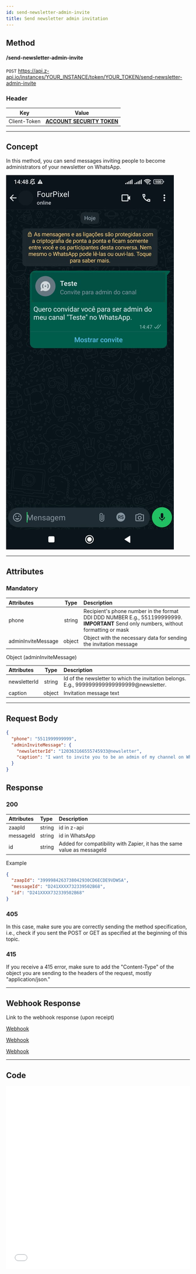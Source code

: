 ```yaml
---
id: send-newsletter-admin-invite
title: Send newsletter admin invitation
---
```


## Method

#### /send-newsletter-admin-invite

`POST` https://api.z-api.io/instances/YOUR_INSTANCE/token/YOUR_TOKEN/send-newsletter-admin-invite

### Header

|      Key       |            Value            |
| :------------: |     :-----------------:     |
|  Client-Token  | **[ACCOUNT SECURITY TOKEN](../security/client-token)** |
---

## Concept

In this method, you can send messages inviting people to become administrators of your newsletter on WhatsApp.

![image](../../../../../img/NewsletterAdminInvite.jpeg)

---

## Attributes

### Mandatory

| Attributes | Type   | Description |
| :------   | :----: | :------   |
| phone     | string | Recipient's phone number in the format DDI DDD NUMBER E.g., 551199999999. **IMPORTANT** Send only numbers, without formatting or mask |
| adminInviteMessage | object | Object with the necessary data for sending the invitation message |

Object (adminInviteMessage)

| Attributes | Type   | Description |
| :------   | :----: | :------   |
| newsletterId       | string | Id of the newsletter to which the invitation belongs. E.g., 999999999999999999@newsletter. |
| caption  | object | Invitation message text |

---

## Request Body

```json
{
  "phone": "5511999999999",
  "adminInviteMessage": { 
    "newsletterId": "120363166555745933@newsletter",
    "caption": "I want to invite you to be an admin of my channel on WhatsApp."
  }
}
```

## Response

### 200

| Attributes | Type   | Description      |
| :-------- | :----- | :------------- |
| zaapId    | string | id in z-api    |
| messageId | string | id in WhatsApp |
| id        | string | Added for compatibility with Zapier, it has the same value as messageId |


Example

```json
{
  "zaapId": "3999984263738042930CD6ECDE9VDWSA",
  "messageId": "D241XXXX732339502B68",
  "id": "D241XXXX732339502B68"
}
```

### 405

In this case, make sure you are correctly sending the method specification, i.e., check if you sent the POST or GET as specified at the beginning of this topic.

### 415

If you receive a 415 error, make sure to add the "Content-Type" of the object you are sending to the headers of the request, mostly "application/json."

---

## Webhook Response

Link to the webhook response (upon receipt)

[Webhook](../webhooks/on-message-received#newsletter-admin-invitation-return-example)

[Webhook](../webhooks/on-message-received#example-of-an-admin-promoted-to-newsletter)

[Webhook](../webhooks/on-message-received#example-of-an-admin-demoted-of-newsletter)

---

## Code

<iframe src="//api.apiembed.com/?source=https://raw.githubusercontent.com/Z-API/z-api-docs/main/json-examples/send-newsletter-admin-invite.json&targets=all" frameborder="0" scrolling="no" width="100%" height="500px" seamless></iframe>

